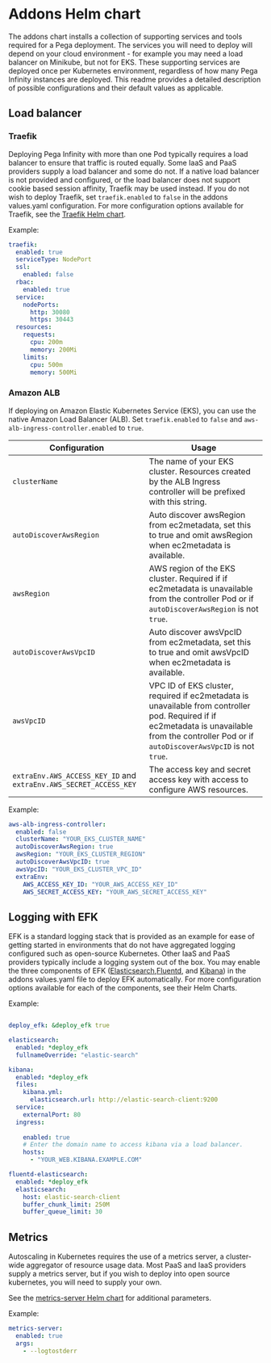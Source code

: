 # Addons Helm chart

The addons chart installs a collection of supporting services and tools required for a Pega deployment.  The services you will need to deploy will depend on your cloud environment - for example you may need a load balancer on Minikube, but not for EKS. These supporting services are deployed once per Kubernetes environment, regardless of how many Pega Infinity instances are deployed. This readme provides a detailed description of possible configurations and their default values as applicable.

## Load balancer

### Traefik

Deploying Pega Infinity with more than one Pod typically requires a load balancer to ensure that traffic is routed equally.  Some IaaS and PaaS providers supply a load balancer and some do not. If a native load balancer is not provided and configured, or the load balancer does not support cookie based session affinity, Traefik may be used instead.  If you do not wish to deploy Traefik, set `traefik.enabled` to `false` in the addons values.yaml configuration. For more configuration options available for Traefik, see the [Traefik Helm chart](https://github.com/helm/charts/blob/master/stable/traefik/values.yaml).

Example:

```yaml
traefik:
  enabled: true
  serviceType: NodePort
  ssl:
    enabled: false
  rbac:
    enabled: true
  service:
    nodePorts:
      http: 30080
      https: 30443
  resources:
    requests:
      cpu: 200m
      memory: 200Mi
    limits:
      cpu: 500m
      memory: 500Mi
```

### Amazon ALB

If deploying on Amazon Elastic Kubernetes Service (EKS), you can use the native Amazon Load Balancer (ALB). Set `traefik.enabled` to `false` and `aws-alb-ingress-controller.enabled` to `true`.

Configuration   | Usage
---             | ---
`clusterName`   | The name of your EKS cluster.  Resources created by the ALB Ingress controller will be prefixed with this string.
`autoDiscoverAwsRegion` | Auto discover awsRegion from ec2metadata, set this to true and omit awsRegion when ec2metadata is available.
`awsRegion`     | AWS region of the EKS cluster. Required if if ec2metadata is unavailable from the controller Pod or if `autoDiscoverAwsRegion` is not `true`.
`autoDiscoverAwsVpcID` | Auto discover awsVpcID from ec2metadata, set this to true and omit awsVpcID when ec2metadata is available.
`awsVpcID`      | VPC ID of EKS cluster, required if ec2metadata is unavailable from controller pod. Required if if ec2metadata is unavailable from the controller Pod or if `autoDiscoverAwsVpcID` is not `true`.
`extraEnv.AWS_ACCESS_KEY_ID` and `extraEnv.AWS_SECRET_ACCESS_KEY` | The access key and secret access key with access to configure AWS resources.

Example:

```yaml
aws-alb-ingress-controller:
  enabled: false
  clusterName: "YOUR_EKS_CLUSTER_NAME"
  autoDiscoverAwsRegion: true
  awsRegion: "YOUR_EKS_CLUSTER_REGION"
  autoDiscoverAwsVpcID: true
  awsVpcID: "YOUR_EKS_CLUSTER_VPC_ID"
  extraEnv:
    AWS_ACCESS_KEY_ID: "YOUR_AWS_ACCESS_KEY_ID"
    AWS_SECRET_ACCESS_KEY: "YOUR_AWS_SECRET_ACCESS_KEY"
```

## Logging with EFK

EFK is a standard logging stack that is provided as an example for ease of getting started in environments that do not have aggregated logging configured such as open-source Kubernetes. Other IaaS and PaaS providers typically include a logging system out of the box. You may enable the three components of EFK ([Elasticsearch](https://github.com/helm/charts/tree/master/stable/elasticsearch/values.yaml),[Fluentd](https://github.com/helm/charts/tree/master/stable/fluentd-elasticsearch/values.yaml), and [Kibana](https://github.com/helm/charts/tree/master/stable/kibana/values.yaml)) in the addons values.yaml file to deploy EFK automatically. For more configuration options available for each of the components, see their Helm Charts.

Example:

```yaml

deploy_efk: &deploy_efk true

elasticsearch:
  enabled: *deploy_efk
  fullnameOverride: "elastic-search"

kibana:
  enabled: *deploy_efk
  files:
    kibana.yml:
      elasticsearch.url: http://elastic-search-client:9200
  service:
    externalPort: 80
  ingress:
 
    enabled: true
    # Enter the domain name to access kibana via a load balancer.
    hosts:
      - "YOUR_WEB.KIBANA.EXAMPLE.COM"

fluentd-elasticsearch:
  enabled: *deploy_efk
  elasticsearch:
    host: elastic-search-client
    buffer_chunk_limit: 250M
    buffer_queue_limit: 30

```

## Metrics

Autoscaling in Kubernetes requires the use of a metrics server, a cluster-wide aggregator of resource usage data.  Most PaaS and IaaS providers supply a metrics server, but if you wish to deploy into open source kubernetes, you will need to supply your own.

See the [metrics-server Helm chart](https://github.com/helm/charts/blob/master/stable/metrics-server/values.yaml) for additional parameters.

Example:

```yaml
metrics-server:
  enabled: true
  args:
    - --logtostderr
```
